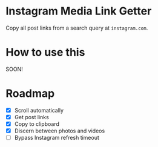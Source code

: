 # Instagram Media Link Getter

Copy all post links from a search query at `instagram.com`.

# How to use this

SOON!

# Roadmap

- [x] Scroll automatically
- [x] Get post links
- [x] Copy to clipboard
- [x] Discern between photos and videos
- [ ] Bypass Instagram refresh timeout
